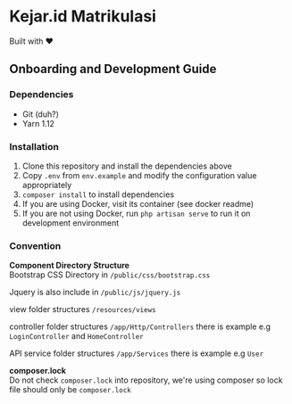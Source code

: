 # Kejar.id Matrikulasi

Built with ❤️

## Onboarding and Development Guide

### Dependencies

- Git (duh?)
- Yarn 1.12

### Installation

1. Clone this repository and install the dependencies above
2. Copy `.env` from `env.example` and modify the configuration value appropriately
3. `composer install` to install dependencies
4. If you are using Docker, visit its container (see docker readme)
5. If you are not using Docker, run `php artisan serve` to run it on development environment

### Convention

**Component Directory Structure**  
Bootstrap CSS Directory in `/public/css/bootstrap.css`

Jquery is also include in `/public/js/jquery.js`

view folder structures  `/resources/views`

controller folder structures `/app/Http/Controllers` there is example e.g `LoginController` and `HomeController`

API service folder structures `/app/Services` there is example e.g `User`

**composer.lock**  
Do not check `composer.lock` into repository, we're using composer so lock file should only be `composer.lock`

